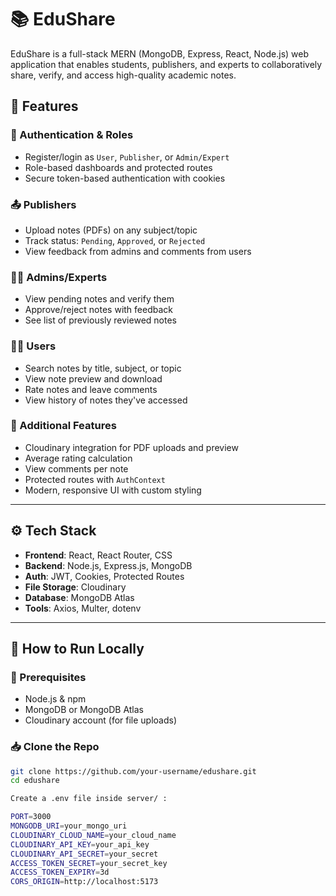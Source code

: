 # 📚 EduShare

EduShare is a full-stack MERN (MongoDB, Express, React, Node.js) web application that enables students, publishers, and experts to collaboratively share, verify, and access high-quality academic notes.

## 🧠 Features

### 🔐 Authentication & Roles
- Register/login as `User`, `Publisher`, or `Admin/Expert`
- Role-based dashboards and protected routes
- Secure token-based authentication with cookies

### 📤 Publishers
- Upload notes (PDFs) on any subject/topic
- Track status: `Pending`, `Approved`, or `Rejected`
- View feedback from admins and comments from users

### 🧑‍🏫 Admins/Experts
- View pending notes and verify them
- Approve/reject notes with feedback
- See list of previously reviewed notes

### 👩‍🎓 Users
- Search notes by title, subject, or topic
- View note preview and download
- Rate notes and leave comments
- View history of notes they've accessed

### 🌟 Additional Features
- Cloudinary integration for PDF uploads and preview
- Average rating calculation
- View comments per note
- Protected routes with `AuthContext`
- Modern, responsive UI with custom styling

---

## ⚙️ Tech Stack

- **Frontend**: React, React Router, CSS
- **Backend**: Node.js, Express.js, MongoDB
- **Auth**: JWT, Cookies, Protected Routes
- **File Storage**: Cloudinary
- **Database**: MongoDB Atlas
- **Tools**: Axios, Multer, dotenv

---

## 🧪 How to Run Locally

### 🔧 Prerequisites
- Node.js & npm
- MongoDB or MongoDB Atlas
- Cloudinary account (for file uploads)

### 📥 Clone the Repo

```bash
git clone https://github.com/your-username/edushare.git
cd edushare

Create a .env file inside server/ :

PORT=3000
MONGODB_URI=your_mongo_uri
CLOUDINARY_CLOUD_NAME=your_cloud_name
CLOUDINARY_API_KEY=your_api_key
CLOUDINARY_API_SECRET=your_secret
ACCESS_TOKEN_SECRET=your_secret_key
ACCESS_TOKEN_EXPIRY=3d
CORS_ORIGIN=http://localhost:5173


